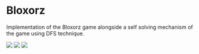 # Bloxorz
Implementation of the Bloxorz game alongside a self solving mechanism of the game using DFS technique.

<img src="https://i.imgur.com/9FRCa8c.png"/>   <img src="https://i.imgur.com/BvCYqhK.png"/>   <img src="https://i.imgur.com/QVIz8M2.png"/>
